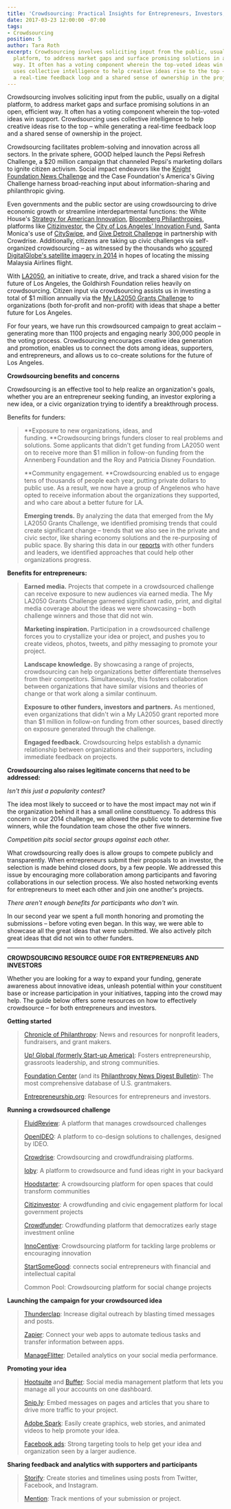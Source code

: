 ```yaml
---
title: 'Crowdsourcing: Practical Insights for Entrepreneurs, Investors, and Philanthropists'
date: 2017-03-23 12:00:00 -07:00
tags:
- Crowdsourcing
position: 5
author: Tara Roth
excerpt: Crowdsourcing involves soliciting input from the public, usually on a digital
  platform, to address market gaps and surface promising solutions in an open, efficient
  way. It often has a voting component wherein the top-voted ideas win support. Crowdsourcing
  uses collective intelligence to help creative ideas rise to the top – while generating
  a real-time feedback loop and a shared sense of ownership in the project.
---
```


Crowdsourcing involves soliciting input from the public, usually on a digital platform, to address market gaps and surface promising solutions in an open, efficient way. It often has a voting component wherein the top\-voted ideas win support. Crowdsourcing uses collective intelligence to help creative ideas rise to the top – while generating a real\-time feedback loop and a shared sense of ownership in the project.

Crowdsourcing facilitates problem\-solving and innovation across all sectors. In the private sphere, GOOD helped launch the Pepsi Refresh Challenge, a $20 million campaign that channeled Pepsi's marketing dollars to ignite citizen activism. Social impact endeavors like the [Knight Foundation News Challenge](https://www.newschallenge.org/) and the Case Foundation's America's Giving Challenge harness broad\-reaching input about information\-sharing and philanthropic giving.

Even governments and the public sector are using crowdsourcing to drive economic growth or streamline interdepartmental functions: the White House's [Strategy for American Innovation](http://www.whitehouse.gov/innovation/strategy), [Bloomberg Philanthropies](http://www.bloomberg.org/), platforms like [Citizinvestor](http://www.citizinvestor.com/), the [City of Los Angeles' Innovation Fund](http://innovate.lacity.org/InnovationFund/index.htm), Santa Monica's use of [CitySwipe](http://www.dtsmcityswipe.com/), and [Give Detroit Challenge](https://www.crowdrise.com/givedetroitchallenge) in partnership with Crowdrise. Additionally, citizens are taking up civic challenges via self\-organized crowdsourcing – as witnessed by the thousands who [scoured DigitalGlobe's satellite imagery in 2014](http://edition.cnn.com/2014/03/11/us/malaysia-airlines-plane-crowdsourcing-search/) in hopes of locating the missing Malaysia Airlines flight.

With [LA2050](http://www.la2050.org/), an initiative to create, drive, and track a shared vision for the future of Los Angeles, the Goldhirsh Foundation relies heavily on crowdsourcing. Citizen input via crowdsourcing assists us in investing a total of $1 million annually via the [My LA2050 Grants Challenge](https://challenge.la2050.org/) to organizations (both for\-profit and non\-profit) with ideas that shape a better future for Los Angeles.

For four years, we have run this crowdsourced campaign to great acclaim – generating more than 1100 projects and engaging nearly 300,000 people in the voting process. Crowdsourcing encourages creative idea generation and promotion, enables us to connect the dots among ideas, supporters, and entrepreneurs, and allows us to co\-create solutions for the future of Los Angeles.

**Crowdsourcing benefits and concerns**

Crowdsourcing is an effective tool to help realize an organization's goals, whether you are an entrepreneur seeking funding, an investor exploring a new idea, or a civic organization trying to identify a breakthrough process.

Benefits for funders:

> **Exposure to new organizations, ideas, and funding. **Crowdsourcing brings funders closer to real problems and solutions. Some applicants that didn't get funding from LA2050 went on to receive more than $1 million in follow\-on funding from the Annenberg Foundation and the Roy and Patricia Disney Foundation.
> 
> **Community engagement. **Crowdsourcing enabled us to engage tens of thousands of people each year, putting private dollars to public use. As a result, we now have a group of Angelenos who have opted to receive information about the organizations they supported, and who care about a better future for LA.
> 
> **Emerging trends.** By analyzing the data that emerged from the My LA2050 Grants Challenge, we identified promising trends that could create significant change – trends that we also see in the private and civic sector, like sharing economy solutions and the re\-purposing of public space. By sharing this data in our [reports](https://www.la2050.org/reports) with other funders and leaders, we identified approaches that could help other organizations progress.

**Benefits for entrepreneurs:**

> **Earned media.** Projects that compete in a crowdsourced challenge can receive exposure to new audiences via earned media. The My LA2050 Grants Challenge garnered significant radio, print, and digital media coverage about the ideas we were showcasing – both challenge winners and those that did not win.
> 
> **Marketing inspiration.** Participation in a crowdsourced challenge forces you to crystallize your idea or project, and pushes you to create videos, photos, tweets, and pithy messaging to promote your project.
> 
> **Landscape knowledge.** By showcasing a range of projects, crowdsourcing can help organizations better differentiate themselves from their competitors. Simultaneously, this fosters collaboration between organizations that have similar visions and theories of change or that work along a similar continuum.
> 
> **Exposure to other funders, investors and partners.** As mentioned, even organizations that didn't win a My LA2050 grant reported more than $1 million in follow\-on funding from other sources, based directly on exposure generated through the challenge.
> 
> **Engaged feedback.** Crowdsourcing helps establish a dynamic relationship between organizations and their supporters, including immediate feedback on projects.

**Crowdsourcing also raises legitimate concerns that need to be addressed:**

_Isn't this just a popularity contest?_

The idea most likely to succeed or to have the most impact may not win if the organization behind it has a small online constituency. To address this concern in our 2014 challenge, we allowed the public vote to determine five winners, while the foundation team chose the other five winners.

_Competition pits social sector groups against each other._

What crowdsourcing really does is allow groups to compete publicly and transparently. When entrepreneurs submit their proposals to an investor, the selection is made behind closed doors, by a few people. We addressed this issue by encouraging more collaboration among participants and favoring collaborations in our selection process. We also hosted networking events for entrepreneurs to meet each other and join one another's projects.

_There aren't enough benefits for participants who don't win._

In our second year we spent a full month honoring and promoting the submissions – before voting even began. In this way, we were able to showcase all the great ideas that were submitted. We also actively pitch great ideas that did not win to other funders.

* * *

**CROWDSOURCING RESOURCE GUIDE FOR ENTREPRENEURS AND INVESTORS**

Whether you are looking for a way to expand your funding, generate awareness about innovative ideas, unleash potential within your constituent base or increase participation in your initiatives, tapping into the crowd may help. The guide below offers some resources on how to effectively crowdsource – for both entrepreneurs and investors.

**Getting started**

> [Chronicle of Philanthropy](http://philanthropy.com/section/Home/172): News and resources for nonprofit leaders, fundraisers, and grant makers.
> 
> [Up! Global (formerly Start\-up America)](http://www.up.co/): Fosters entrepreneurship, grassroots leadership, and strong communities.
> 
> [Foundation Center](http://foundationcenter.org/) (and its [Philanthropy News Digest Bulletin](http://www.philanthropynewsdigest.org/)): The most comprehensive database of U.S. grantmakers.
> 
> [Entrepreneurship.org](http://entrepreneurship.org/): Resources for entrepreneurs and investors.

**Running a crowdsourced challenge**

> [FluidReview](http://fluidreview.com/): A platform that manages crowdsourced challenges
> 
> [OpenIDEO](https://openideo.com/): A platform to co\-design solutions to challenges, designed by IDEO.
> 
> [Crowdrise](https://www.crowdrise.com/): Crowdsourcing and crowdfundraising platforms.
> 
> [Ioby](https://www.ioby.org/): A platform to crowdsource and fund ideas right in your backyard
> 
> [Hoodstarter](https://www.hoodstarter.com/): A crowdsourcing platform for open spaces that could transform communities
> 
> [Citizinvestor](http://www.citizinvestor.com/): A crowdfunding and civic engagement platform for local government projects
> 
> [Crowdfunder](https://www.crowdfunder.com/): Crowdfunding platform that democratizes early stage investment online
> 
> [InnoCentive](http://www.innocentive.com/): Crowdsourcing platform for tackling large problems or encouraging innovation
> 
> [StartSomeGood](https://startsomegood.com/): connects social entrepreneurs with financial and intellectual capital
> 
> Common Pool: Crowdsourcing platform for social change projects

**Launching the campaign for your crowdsourced idea**

> [Thunderclap](https://www.thunderclap.it/): Increase digital outreach by blasting timed messages and posts.
> 
> [Zapier](https://zapier.com/): Connect your web apps to automate tedious tasks and transfer information between apps.
> 
> [ManageFlitter](https://manageflitter.com/): Detailed analytics on your social media performance.

**Promoting your idea**

> [Hootsuite](http://hootsuite.com/) and [Buffer](https://buffer.com/): Social media management platform that lets you manage all your accounts on one dashboard.
> 
> [Snip.ly](http://snip.ly/): Embed messages on pages and articles that you share to drive more traffic to your project.
> 
> [Adobe Spark](https://spark.adobe.com/): Easily create graphics, web stories, and animated videos to help promote your idea.
> 
> [Facebook ads](https://www.facebook.com/business/products/ads): Strong targeting tools to help get your idea and organization seen by a larger audience.

**Sharing feedback and analytics with supporters and participants**

> [Storify](https://storify.com/): Create stories and timelines using posts from Twitter, Facebook, and Instagram.
> 
> [Mention](https://en.mention.com/): Track mentions of your submission or project.

